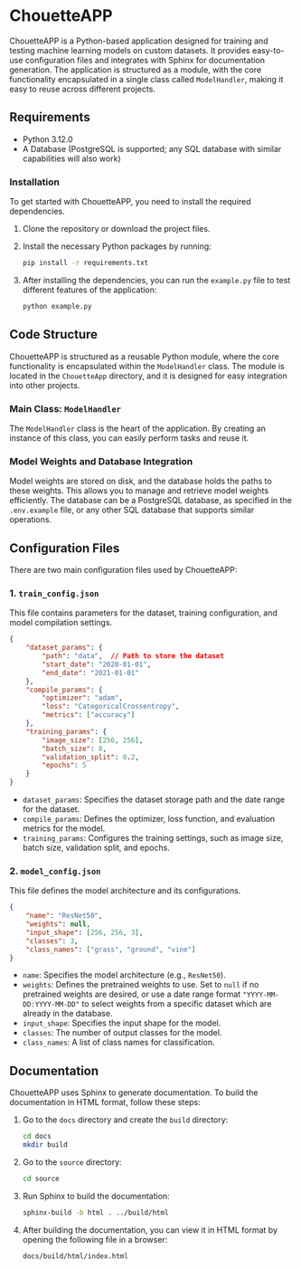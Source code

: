 # ChouetteAPP

ChouetteAPP is a Python-based application designed for training and testing machine learning models on custom datasets. It provides easy-to-use configuration files and integrates with Sphinx for documentation generation. The application is structured as a module, with the core functionality encapsulated in a single class called `ModelHandler`, making it easy to reuse across different projects.

## Requirements

- Python 3.12.0
- A Database (PostgreSQL is supported; any SQL database with similar capabilities will also work)

### Installation

To get started with ChouetteAPP, you need to install the required dependencies.

1. Clone the repository or download the project files.
2. Install the necessary Python packages by running:

   ```bash
   pip install -r requirements.txt
   ```

3. After installing the dependencies, you can run the `example.py` file to test different features of the application:

   ```bash
   python example.py
   ```

## Code Structure

ChouetteAPP is structured as a reusable Python module, where the core functionality is encapsulated within the `ModelHandler` class. The module is located in the `ChouetteApp` directory, and it is designed for easy integration into other projects. 

### Main Class: `ModelHandler`

The `ModelHandler` class is the heart of the application. By creating an instance of this class, you can easily perform tasks and reuse it.

### Model Weights and Database Integration

Model weights are stored on disk, and the database holds the paths to these weights. This allows you to manage and retrieve model weights efficiently. The database can be a PostgreSQL database, as specified in the `.env.example` file, or any other SQL database that supports similar operations.

## Configuration Files

There are two main configuration files used by ChouetteAPP:

### 1. `train_config.json`

This file contains parameters for the dataset, training configuration, and model compilation settings.

```json
{
    "dataset_params": {
        "path": "data",  // Path to store the dataset
        "start_date": "2020-01-01",
        "end_date": "2021-01-01"
    },
    "compile_params": {
        "optimizer": "adam",
        "loss": "CategoricalCrossentropy",
        "metrics": ["accuracy"]
    },
    "training_params": {
        "image_size": [256, 256],
        "batch_size": 8,
        "validation_split": 0.2,
        "epochs": 5
    }
}
```

- `dataset_params`: Specifies the dataset storage path and the date range for the dataset.
- `compile_params`: Defines the optimizer, loss function, and evaluation metrics for the model.
- `training_params`: Configures the training settings, such as image size, batch size, validation split, and epochs.

### 2. `model_config.json`

This file defines the model architecture and its configurations.

```json
{
    "name": "ResNet50",
    "weights": null,
    "input_shape": [256, 256, 3],
    "classes": 3,
    "class_names": ["grass", "ground", "vine"]
}
```

- `name`: Specifies the model architecture (e.g., `ResNet50`).
- `weights`: Defines the pretrained weights to use. Set to `null` if no pretrained weights are desired, or use a date range format `"YYYY-MM-DD:YYYY-MM-DD"` to select weights from a specific dataset which are already in the database.
- `input_shape`: Specifies the input shape for the model.
- `classes`: The number of output classes for the model.
- `class_names`: A list of class names for classification.

## Documentation

ChouetteAPP uses Sphinx to generate documentation. To build the documentation in HTML format, follow these steps:

1. Go to the `docs` directory and create the `build` directory:

   ```bash
   cd docs
   mkdir build
   ```

2. Go to the `source` directory:

   ```bash
   cd source
   ```

3. Run Sphinx to build the documentation:

   ```bash
   sphinx-build -b html . ../build/html
   ```

4. After building the documentation, you can view it in HTML format by opening the following file in a browser:

   ```bash
   docs/build/html/index.html
   ```
